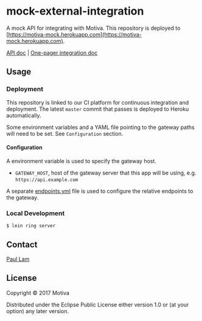 # mock-external-integration

A mock API for integrating with Motiva. This repository is deployed to
[https://motiva-mock.herokuapp.com](https://motiva-mock.herokuapp.com).

[API doc](https://motiva-mock.herokuapp.com) | [One-pager integration doc](https://docs.google.com/document/d/10r5vizs1PBMFOLZJ1RvJA0MbxVqC6wBGtrS1zXpX3T8)

## Usage

### Deployment

This repository is linked to our CI platform for continuous integration and
deployment. The latest `master` commit that passes is deployed to Heroku automatically.

Some environment variables and a YAML file pointing to the gateway paths will
need to be set. See `Configuration` section.

#### Configuration

A environment variable is used to specify the gateway host.

- `GATEWAY_HOST`, host of the gateway server that this app will be using, e.g. `https://api.example.com`

A separate [endpoints.yml](/resources/endpoints.yml) file is used to configure the relative endpoints to the gateway.

### Local Development

```
$ lein ring server
```

## Contact

[Paul Lam](paul@motiva.ai)

## License

Copyright © 2017 Motiva

Distributed under the Eclipse Public License either version 1.0 or (at
your option) any later version.
